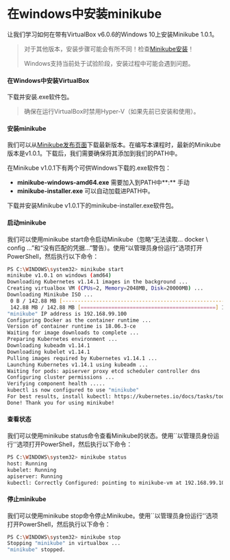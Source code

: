 # 在windows中安装minikube

让我们学习如何在带有VirtualBox v6.0.6的Windows 10上安装Minikube 1.0.1。

> 对于其他版本，安装步骤可能会有所不同！检查[Minikube安装](https://kubernetes.io/docs/tasks/tools/install-minikube/)！
>
> Windows支持当前处于试验阶段，安装过程中可能会遇到问题。

#### 在Windows中安装VirtualBox

下载并安装.exe软件包。

> 确保在运行VirtualBox时禁用Hyper-V（如果先前已安装和使用）。

#### 安装minikube

我们可以从[Minikube发布页面](https://github.com/kubernetes/minikube/releases)下载最新版本。在编写本课程时，最新的Minikube版本是v1.0.1。下载后，我们需要确保将其添加到我们的PATH中。

在Minikube v1.0.1下有两个可供Windows下载的.exe软件包：

* **minikube-windows-amd64.exe** 需要加入到PATH中**:** 手动
* **minikube-installer.exe** 可以自动加载进PATH中。

下载并安装Minikube v1.0.1下的minikube-installer.exe软件包。

#### 启动minikube

我们可以使用minikube start命令启动Minikube（忽略“无法读取... docker \ config ...”和“没有匹配的凭据...”警告）。使用“以管理员身份运行”选项打开PowerShell，然后执行以下命令：

```bash
PS C:\WINDOWS\system32> minikube start
minikube v1.0.1 on windows (amd64)
Downloading Kubernetes v1.14.1 images in the background ...
Creating virtualbox VM (CPUs=2, Memory=2048MB, Disk=20000MB) ...
Downloading Minikube ISO ...
 0 B / 142.88 MB [-----------------------------------------------------]   0.00%
 142.88 MB / 142.88 MB [============================================] 100.00% 0s
"minikube" IP address is 192.168.99.100
Configuring Docker as the container runtime ...
Version of container runtime is 18.06.3-ce
Waiting for image downloads to complete ...
Preparing Kubernetes environment ...
Downloading kubeadm v1.14.1
Downloading kubelet v1.14.1
Pulling images required by Kubernetes v1.14.1 ...
Launching Kubernetes v1.14.1 using kubeadm ...
Waiting for pods: apiserver proxy etcd scheduler controller dns
Configuring cluster permissions ...
Verifying component health .....
kubectl is now configured to use "minikube"
For best results, install kubectl: https://kubernetes.io/docs/tasks/tools/install-kubectl/
Done! Thank you for using minikube!
```

#### 查看状态

我们可以使用minikube status命令查看Minikube的状态。使用\`\`以管理员身份运行''选项打开PowerShell，然后执行以下命令：

```bash
PS C:\WINDOWS\system32> minikube status
host: Running
kubelet: Running
apiserver: Running
kubectl: Correctly Configured: pointing to minikube-vm at 192.168.99.100
```

#### 停止minikube

我们可以使用minikube stop命令停止Minikube。使用\`\`以管理员身份运行''选项打开PowerShell，然后执行以下命令：

```bash
PS C:\WINDOWS\system32> minikube stop
Stopping "minikube" in virtualbox ...
"minikube" stopped.
```


